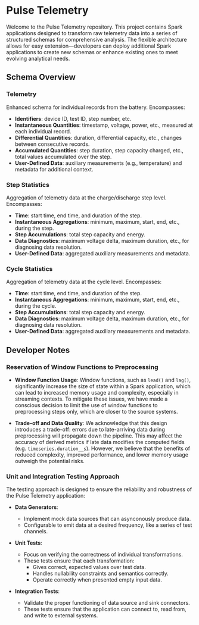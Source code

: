 # Pulse Telemetry

Welcome to the Pulse Telemetry repository. This project contains Spark applications designed to transform raw telemetry data into a series of structured schemas for comprehensive analysis. The flexible architecture allows for easy extension—developers can deploy additional Spark applications to create new schemas or enhance existing ones to meet evolving analytical needs.

## Schema Overview

### Telemetry

Enhanced schema for individual records from the battery. Encompasses:
- **Identifiers**: device ID, test ID, step number, etc.
- **Instantaneous Quantities**: timestamp, voltage, power, etc., measured at each individual record.
- **Differential Quantities**: duration, differential capacity, etc., changes between consecutive records.
- **Accumulated Quantities**: step duration, step capacity charged, etc., total values accumulated over the step.
- **User-Defined Data**: auxiliary measurements (e.g., temperature) and metadata for additional context.

### Step Statistics

Aggregation of telemetry data at the charge/discharge step level. Encompasses:
- **Time**: start time, end time, and duration of the step.
- **Instantaneous Aggregations**: minimum, maximum, start, end, etc., during the step.
- **Step Accumulations**: total step capacity and energy.
- **Data Diagnostics**: maximum voltage delta, maximum duration, etc., for diagnosing data resolution.
- **User-Defined Data**: aggregated auxiliary measurements and metadata.

### Cycle Statistics

Aggregation of telemetry data at the cycle level. Encompasses:
- **Time**: start time, end time, and duration of the step.
- **Instantaneous Aggregations**: minimum, maximum, start, end, etc., during the cycle.
- **Step Accumulations**: total step capacity and energy.
- **Data Diagnostics**: maximum voltage delta, maximum duration, etc., for diagnosing data resolution.
- **User-Defined Data**: aggregated auxiliary measurements and metadata.


## Developer Notes

### Reservation of Window Functions to Preprocessing

- **Window Function Usage**: Window functions, such as `lead()` and `lag()`, significantly increase the size of state within a Spark application, which can lead to increased memory usage and complexity, especially in streaming contexts. To mitigate these issues, we have made a conscious decision to limit the use of window functions to preprocessing steps only, which are closer to the source systems.

- **Trade-off and Data Quality**: We acknowledge that this design introduces a trade-off: errors due to late-arriving data during preprocessing will propagate down the pipeline. This may affect the accuracy of derived metrics if late data modifies the computed fields (e.g. `timeseries.duration__s`). However, we believe that the benefits of reduced complexity, improved performance, and lower memory usage outweigh the potential risks.

### Unit and Integration Testing Approach

The testing approach is designed to ensure the reliability and robustness of the Pulse Telemetry application:

- **Data Generators**:
  - Implement mock data sources that can asynconously produce data.
  - Configurable to emit data at a desired frequency, like a series of test channels.

- **Unit Tests**: 
  - Focus on verifying the correctness of individual transformations. 
  - These tests ensure that each transformation: 
    - Gives correct, expected values over test data.
    - Handles nullability constraints and semantics correctly.
    - Operate correctly when presented empty input data.

- **Integration Tests**: 
  - Validate the proper functioning of data source and sink connectors.
  - These tests ensure that the application can connect to, read from, and write to external systems.
